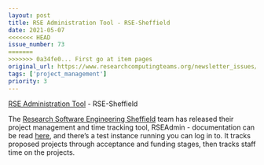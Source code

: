 ```yaml
---
layout: post
title: RSE Administration Tool - RSE-Sheffield
date: 2021-05-07
<<<<<<< HEAD
issue_number: 73
=======
>>>>>>> 0a34fe0... First go at item pages
original_url: https://www.researchcomputingteams.org/newsletter_issues/0073
tags: ['project_management']
priority: 3
---
```


<!-- markdownlint-disable MD033 -->
<!-- markdownlint-disable MD041 -->
<!-- markdownlint-disable MD049 -->

[RSE Administration Tool](https://github.com/RSE-Sheffield/RSEAdmin) - RSE-Sheffield

The [Research Software Engineering Sheffield](https://rse.shef.ac.uk) team has released their project management and time tracking tool, RSEAdmin - documentation can be read [here](https://rseadmin.readthedocs.io/en/latest/), and there’s a test instance running you can log in to.  It tracks proposed projects through acceptance and funding stages, then tracks staff time on the projects.

